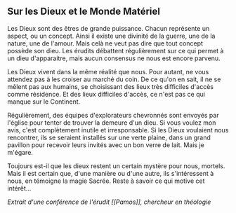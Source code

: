 ## __Sur les Dieux et le Monde Matériel__
Les Dieux sont des êtres de grande puissance. Chacun représente un aspect, ou un concept. Ainsi il existe une divinité de la guerre, une de la nature, une de l'amour. Mais celà ne veut pas dire que tout concept possède son dieu. Les érudits débattent régulièrement sur ce qui permet à un dieu d'apparaitre, mais aucun consensus ne nous est encore parvenu.

Les Dieux vivent dans la même réalité que nous. Pour autant, ne vous attendez pas à les croiser au marché du coin. De ce qu'on en sait, il ne se mêlent pas aux humains, se choisissant des lieux très difficiles d'accès comme résidence. Et des lieux difficiles d'accès, ce n'est pas ce qui manque sur le Continent.

Régulièrement, des équipes d'explorateurs chevronnés sont envoyés par l'église pour tenter de trouver la demeure d'un dieu. Si vous voulez mon avis, c'est complètement inutile et irresponsable. Si les Dieux voulaient nous rencontrer, ils se seraient installés sur une verte plaine, dans un grand pavillon pour recevoir leurs invités avec un bon verre de lait. Mais je m'égare.

Toujours est-il que les dieux restent un certain mystère pour nous, mortels. Mais il est certain que, d'une manière ou d'une autre, ils s'intéressent à nous, en témoigne la magie Sacrée. Reste à savoir ce qui motive cet intérêt...

*Extrait d'une conférence de l'érudit [[Pamos]], chercheur en théologie*